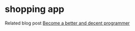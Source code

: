 # shopping app

Related blog post
[Become a better and decent programmer](https://www.technicalfeeder.com/2021/01/become-better-and-decent-programmer-1/)